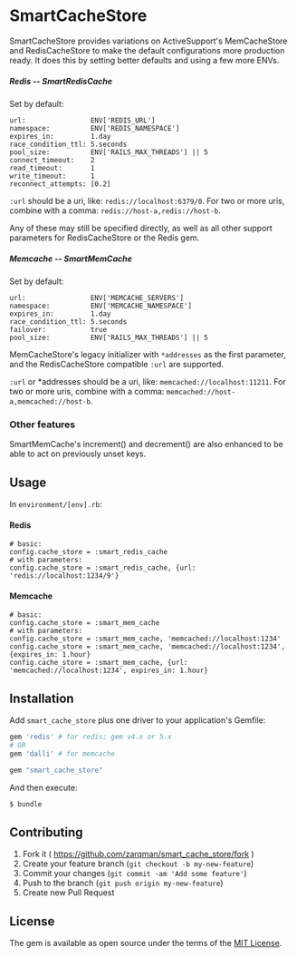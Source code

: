 # SmartCacheStore

SmartCacheStore provides variations on ActiveSupport's MemCacheStore and RedisCacheStore to make the default configurations more production ready. It does this by setting better defaults and using a few more ENVs.


##### Redis -- SmartRedisCache

Set by default:

    url:                ENV['REDIS_URL']
    namespace:          ENV['REDIS_NAMESPACE']
    expires_in:         1.day
    race_condition_ttl: 5.seconds
    pool_size:          ENV['RAILS_MAX_THREADS'] || 5
    connect_timeout:    2
    read_timeout:       1
    write_timeout:      1
    reconnect_attempts: [0.2]

`:url` should be a uri, like: `redis://localhost:6379/0`. For two or more uris, combine with a comma: `redis://host-a,redis://host-b`.

Any of these may still be specified directly, as well as all other support parameters for RedisCacheStore or the Redis gem.


##### Memcache -- SmartMemCache

Set by default:

    url:                ENV['MEMCACHE_SERVERS']
    namespace:          ENV['MEMCACHE_NAMESPACE']
    expires_in:         1.day
    race_condition_ttl: 5.seconds
    failover:           true
    pool_size:          ENV['RAILS_MAX_THREADS'] || 5

MemCacheStore's legacy initializer with `*addresses` as the first parameter, and the RedisCacheStore compatible `:url` are supported.

`:url` or *addresses should be a uri, like: `memcached://localhost:11211`. For two or more uris, combine with a comma: `memcached://host-a,memcached://host-b`.


### Other features

SmartMemCache's increment() and decrement() are also enhanced to be able to act on previously unset keys.


## Usage

In `environment/[env].rb`:

#### Redis

    # basic:
    config.cache_store = :smart_redis_cache
    # with parameters:
    config.cache_store = :smart_redis_cache, {url: 'redis://localhost:1234/9'}

#### Memcache

    # basic:
    config.cache_store = :smart_mem_cache
    # with parameters:
    config.cache_store = :smart_mem_cache, 'memcached://localhost:1234'
    config.cache_store = :smart_mem_cache, 'memcached://localhost:1234', {expires_in: 1.hour}
    config.cache_store = :smart_mem_cache, {url: 'memcached://localhost:1234', expires_in: 1.hour}



## Installation
Add `smart_cache_store` plus one driver to your application's Gemfile:

```ruby
gem 'redis' # for redis; gem v4.x or 5.x
# OR
gem 'dalli' # for memcache

gem "smart_cache_store"
```

And then execute:
```bash
$ bundle
```


## Contributing

1. Fork it ( https://github.com/zarqman/smart_cache_store/fork )
2. Create your feature branch (`git checkout -b my-new-feature`)
3. Commit your changes (`git commit -am 'Add some feature'`)
4. Push to the branch (`git push origin my-new-feature`)
5. Create new Pull Request

## License
The gem is available as open source under the terms of the [MIT License](https://opensource.org/licenses/MIT).
